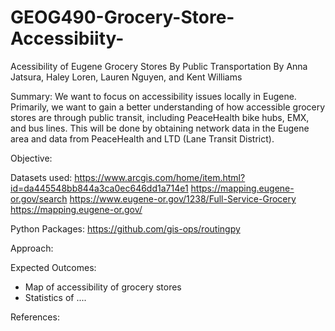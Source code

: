 # GEOG490-Grocery-Store-Accessibiity-
Acessibility of Eugene Grocery Stores By Public Transportation
By Anna Jatsura, Haley Loren, Lauren Nguyen, and Kent Williams


Summary: We want to focus on accessibility issues locally in Eugene. Primarily, we want to gain a better understanding of how accessible grocery stores are through public transit, including PeaceHealth bike hubs, EMX, and bus lines. This will be done by obtaining network data in the Eugene area and data from PeaceHealth and LTD (Lane Transit District).

Objective:


Datasets used:
https://www.arcgis.com/home/item.html?id=da445548bb844a3ca0ec646dd1a714e1
https://mapping.eugene-or.gov/search
https://www.eugene-or.gov/1238/Full-Service-Grocery
https://mapping.eugene-or.gov/

Python Packages:
https://github.com/gis-ops/routingpy

Approach:


Expected Outcomes:
- Map of accessibility of grocery stores
- Statistics of ....

References:

